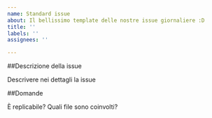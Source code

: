 ```yaml
---
name: Standard issue
about: Il bellissimo template delle nostre issue giornaliere :D
title: ''
labels: ''
assignees: ''

---
```


##Descrizione della issue

Descrivere nei dettagli la issue

##Domande

È replicabile?
Quali file sono coinvolti?
